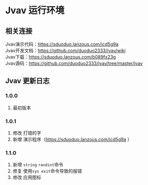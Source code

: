 # Jvav 运行环境

## 相关连接

Jvav演示代码：https://sduoduo.lanzous.com/icd5g9a   
Jvav开发文档：https://github.com/duoduo2333/jvav/wiki   
Jvav下载：https://sduoduo.lanzous.com/b089fx23g   
Jvav源码：https://github.com/duoduo2333/jvav/tree/master/jvav   

## Jvav 更新日志

### 1.0.0

1.  最初版本

### 1.0.1

1. 修改 打错的字   
2. 新增 演示程序（https://sduoduo.lanzous.com/icd5g9a ）   

### 1.1.0

1. 新增  `string` `randint`命令   
2. 修复 使用`sys exit`命令导致的报错   
3. 修改 应用图标   
